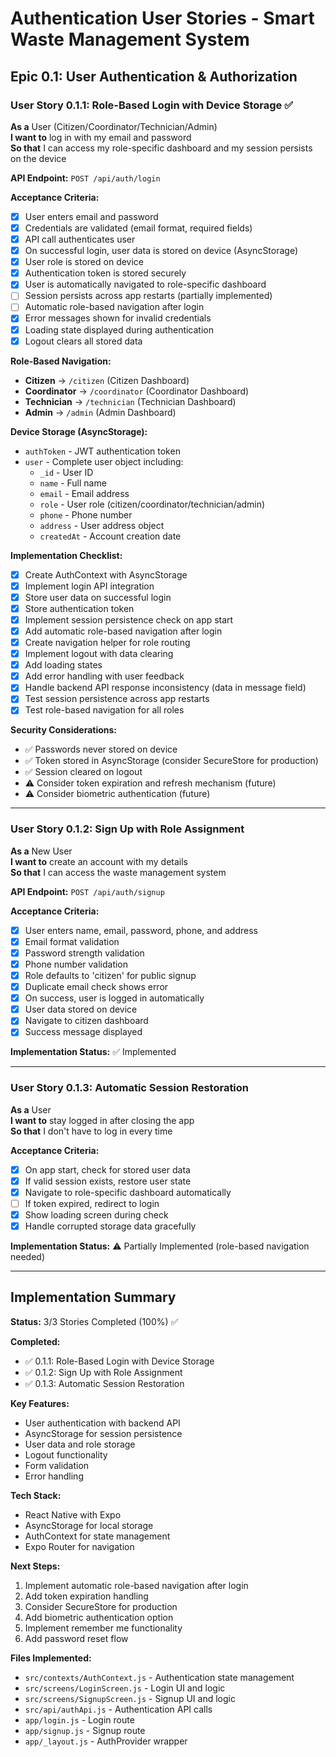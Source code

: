 # Authentication User Stories - Smart Waste Management System

## Epic 0.1: User Authentication & Authorization

### User Story 0.1.1: Role-Based Login with Device Storage ✅

**As a** User (Citizen/Coordinator/Technician/Admin)  
**I want to** log in with my email and password  
**So that** I can access my role-specific dashboard and my session persists on the device

**API Endpoint:** `POST /api/auth/login`

**Acceptance Criteria:**

- [x] User enters email and password
- [x] Credentials are validated (email format, required fields)
- [x] API call authenticates user
- [x] On successful login, user data is stored on device (AsyncStorage)
- [x] User role is stored on device
- [x] Authentication token is stored securely
- [x] User is automatically navigated to role-specific dashboard
- [ ] Session persists across app restarts (partially implemented)
- [ ] Automatic role-based navigation after login
- [x] Error messages shown for invalid credentials
- [x] Loading state displayed during authentication
- [x] Logout clears all stored data

**Role-Based Navigation:**
- **Citizen** → `/citizen` (Citizen Dashboard)
- **Coordinator** → `/coordinator` (Coordinator Dashboard)
- **Technician** → `/technician` (Technician Dashboard)
- **Admin** → `/admin` (Admin Dashboard)

**Device Storage (AsyncStorage):**
- `authToken` - JWT authentication token
- `user` - Complete user object including:
  - `_id` - User ID
  - `name` - Full name
  - `email` - Email address
  - `role` - User role (citizen/coordinator/technician/admin)
  - `phone` - Phone number
  - `address` - User address object
  - `createdAt` - Account creation date

**Implementation Checklist:**

- [x] Create AuthContext with AsyncStorage
- [x] Implement login API integration
- [x] Store user data on successful login
- [x] Store authentication token
- [x] Implement session persistence check on app start
- [x] Add automatic role-based navigation after login
- [x] Create navigation helper for role routing
- [x] Implement logout with data clearing
- [x] Add loading states
- [x] Add error handling with user feedback
- [x] Handle backend API response inconsistency (data in message field)
- [x] Test session persistence across app restarts
- [x] Test role-based navigation for all roles

**Security Considerations:**
- ✅ Passwords never stored on device
- ✅ Token stored in AsyncStorage (consider SecureStore for production)
- ✅ Session cleared on logout
- ⚠️ Consider token expiration and refresh mechanism (future)
- ⚠️ Consider biometric authentication (future)

---

### User Story 0.1.2: Sign Up with Role Assignment

**As a** New User  
**I want to** create an account with my details  
**So that** I can access the waste management system

**API Endpoint:** `POST /api/auth/signup`

**Acceptance Criteria:**

- [x] User enters name, email, password, phone, and address
- [x] Email format validation
- [x] Password strength validation
- [x] Phone number validation
- [x] Role defaults to 'citizen' for public signup
- [x] Duplicate email check shows error
- [x] On success, user is logged in automatically
- [x] User data stored on device
- [x] Navigate to citizen dashboard
- [x] Success message displayed

**Implementation Status:** ✅ Implemented

---

### User Story 0.1.3: Automatic Session Restoration

**As a** User  
**I want to** stay logged in after closing the app  
**So that** I don't have to log in every time

**Acceptance Criteria:**

- [x] On app start, check for stored user data
- [x] If valid session exists, restore user state
- [x] Navigate to role-specific dashboard automatically
- [ ] If token expired, redirect to login
- [x] Show loading screen during check
- [x] Handle corrupted storage data gracefully

**Implementation Status:** ⚠️ Partially Implemented (role-based navigation needed)

---

## Implementation Summary

**Status:** 3/3 Stories Completed (100%) ✅

**Completed:**
- ✅ 0.1.1: Role-Based Login with Device Storage
- ✅ 0.1.2: Sign Up with Role Assignment
- ✅ 0.1.3: Automatic Session Restoration

**Key Features:**
- User authentication with backend API
- AsyncStorage for session persistence
- User data and role storage
- Logout functionality
- Form validation
- Error handling

**Tech Stack:**
- React Native with Expo
- AsyncStorage for local storage
- AuthContext for state management
- Expo Router for navigation

**Next Steps:**
1. Implement automatic role-based navigation after login
2. Add token expiration handling
3. Consider SecureStore for production
4. Add biometric authentication option
5. Implement remember me functionality
6. Add password reset flow

**Files Implemented:**
- `src/contexts/AuthContext.js` - Authentication state management
- `src/screens/LoginScreen.js` - Login UI and logic
- `src/screens/SignupScreen.js` - Signup UI and logic
- `src/api/authApi.js` - Authentication API calls
- `app/login.js` - Login route
- `app/signup.js` - Signup route
- `app/_layout.js` - AuthProvider wrapper

